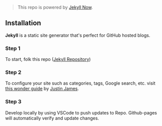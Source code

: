 > This repo is powered by [Jekyll Now](https://github.com/jekyll/jekyll).

## Installation

**Jekyll** is a static site generator that's perfect for GitHub hosted blogs.

### Step 1

To start, folk this repo ([Jekyll Repository](https://github.com/jekyll/jekyll))

### Step 2

To configure your site such as categories, tags, Google search, etc. 
visit [this wonder guide](https://digitaldrummerj.me/blogging-on-github-part-1-getting-started/?fbclid=IwAR0KH2V54ufXkwIILC0vOsMfnzOA_jr57yJGhIRVTeZot94yW9Uet0rWdhc) by [Justin James](https://digitaldrummerj.me/about/).

### Step 3

Develop locally by using VSCode to push updates to Repo. Github-pages will automatically verify and update changes.